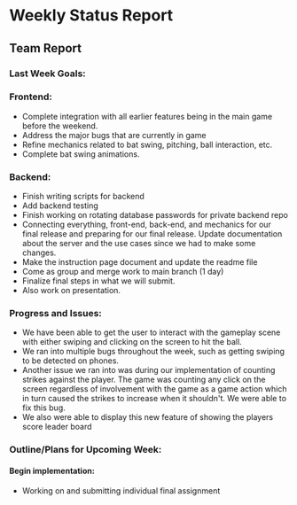 # Weekly Status Report

## Team Report

### Last Week Goals:

### Frontend: 
- Complete integration with all earlier features being in the main game before the weekend.
- Address the major bugs that are currently in game
- Refine mechanics related to bat swing, pitching, ball interaction, etc.
- Complete bat swing animations.

### Backend:
- Finish writing scripts for backend
- Add backend testing
- Finish working on rotating database passwords for private backend repo
- Connecting everything, front-end, back-end, and mechanics for our final release and preparing for our final release. Update documentation about the server and the use cases since we had to make some changes.
- Make the instruction page document and update the readme file
- Come as group and merge work to main branch (1 day)
- Finalize final steps in what we will submit.
- Also work on presentation.


### Progress and Issues:

- We have been able to get the user to interact with the gameplay scene with either swiping and clicking on the screen to hit the ball.
- We ran into multiple bugs throughout the week, such as getting swiping to be detected on phones. 
- Another issue we ran into was during our implementation of counting strikes against the player. The game was counting any click on the screen regardless of involvement with the game as a game action which in turn caused the strikes to increase when it shouldn't. We were able to fix this bug.
- We also were able to display this new feature of showing the players score leader board


### Outline/Plans for Upcoming Week:
#### Begin implementation:
- Working on and submitting individual final assignment


 
